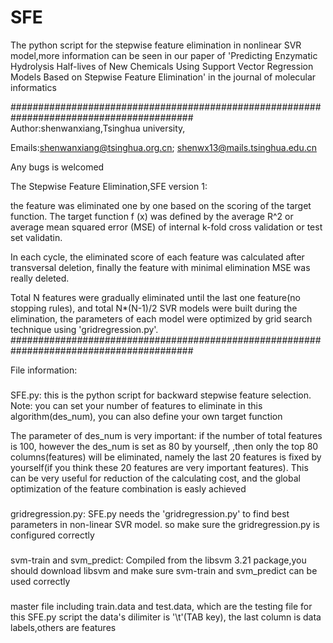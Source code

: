 # SFE
The python script for the stepwise feature elimination in nonlinear SVR model,more information can be seen in our paper of 'Predicting Enzymatic Hydrolysis Half-lives of New Chemicals Using Support Vector Regression Models Based on Stepwise Feature Elimination' in the journal of  molecular informatics

#########################################################################################
Author:shenwanxiang,Tsinghua university,

Emails:shenwanxiang@tsinghua.org.cn; shenwx13@mails.tsinghua.edu.cn

Any bugs is welcomed


The Stepwise Feature Elimination,SFE version 1:

the feature was eliminated one by one based on the scoring of the target function.
The target function f (x) was defined by the average R^2 or average mean squared error (MSE) of internal k-fold cross validation or test set validatin. 

In each cycle, the eliminated score of each feature was calculated after transversal deletion, 
finally the feature with minimal elimination MSE was really deleted.

Total N features were gradually eliminated until the last one feature(no stopping rules), 
and total N*(N-1)/2 SVR models were built during the elimination, 
the parameters of each model were optimized by grid search technique using 'gridregression.py'.
#########################################################################################


File information:
###
SFE.py: 
this is the python script for backward stepwise feature selection.
Note: you can set your number of features to eliminate in this algorithm(des_num),
you can also define your own target function

The parameter of des_num is very important:
if the number of total features is 100, however the des_num is set as 80 by yourself,
,then only the top 80 columns(features) will be eliminated, namely the last 20 features is fixed by yourself(if you think these 20 features are very important features). 
This can be very useful for reduction of the calculating cost, and the global optimization of the feature combination is easly achieved  


###
gridregression.py: 
SFE.py needs the 'gridregression.py' to find best parameters in non-linear SVR model.
so make sure the gridregression.py is configured correctly


###
svm-train and svm_predict:
Compiled from the libsvm 3.21 package,you should download libsvm and make sure svm-train and svm_predict
can be used correctly


###
master file including train.data and test.data, which are the testing file for this SFE.py script
the data's dilimiter is '\t'(TAB key), the last column is data labels,others are features
